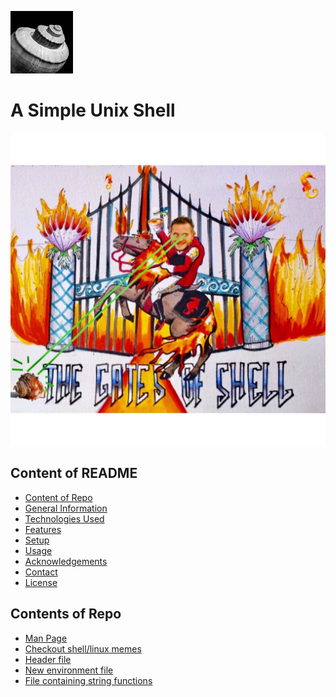 <!-- ![shell image](./media/linux.png) -->
<img width=100px, height=100px src="./media/shell2.jpg"> <h1>A Simple Unix Shell</h1>

<img width=100%, height=500px src="./media/shell.jpeg">

## Content of README
* [Content of Repo](Contents-of-Repo)
* [General Information](#general-information)
* [Technologies Used](#technologies-used)
* [Features](#features)
* [Setup](#setup)
* [Usage](#usage)
* [Acknowledgements](#acknowledgements)
* [Contact](#contact)
* [License](#license)

## Contents of Repo

* [Man Page](https://github.com/stenwire/simple_shell/blob/master/man_1_simple_shell.man)
* [Checkout shell/linux memes](https://github.com/stenwire/simple_shell/tree/master/media/memes)
* [Header file](https://github.com/stenwire/simple_shell/blob/master/shell.h)
* [New environment file](https://github.com/stenwire/simple_shell/blob/master/new_environment.c)
* [File containing string functions](https://github.com/stenwire/simple_shell/blob/master/string_functions.c)
